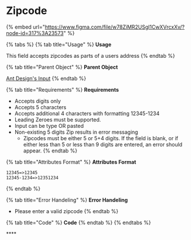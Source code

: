# Zipcode

{% embed url="https://www.figma.com/file/w78ZiMR2USgl1CwXVrcxXv/?node-id=317%3A23573" %}

{% tabs %}
{% tab title="Usage" %}
**Usage**

This field accepts zipcodes as parts of a users address
{% endtab %}

{% tab title="Parent Object" %}
**Parent Object**

[Ant Design's Input](https://ant.design/components/input/)
{% endtab %}

{% tab title="Requirements" %}
**Requirements**

* Accepts digits only
* Accepts 5 characters
* Accepts additional 4 characters with formatting 12345-1234
* Leading Zeroes must be supported.
* Input can be type OR pasted
* Non-existing 5 digits Zip results in error messaging
  * Zipcodes must be either 5 or 5+4 digits. If the field is blank, or if either less than 5 or less than 9 digits are entered, an error should appear.
{% endtab %}

{% tab title="Attributes Format" %}
**Attributes Format**

```text
12345=>12345
12345-1234=>12351234
```
{% endtab %}

{% tab title="Error Handeling" %}
**Error Handeling**

* Please enter a valid zipcode
{% endtab %}

{% tab title="Code" %}
**Code**
{% endtab %}
{% endtabs %}

\*\*\*\*

